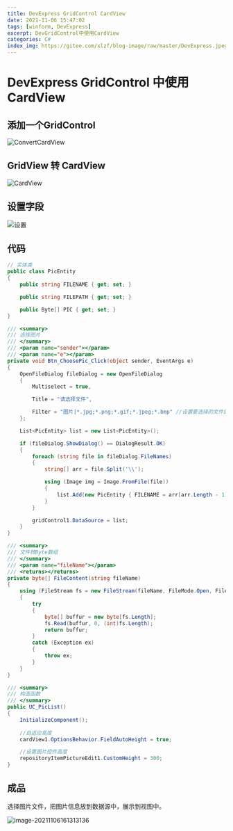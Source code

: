 ```yaml
---
title: DevExpress GridControl CardView
date: 2021-11-06 15:47:02
tags: [winform, DevExpress]
excerpt: DevGridControl中使用CardView 
categories: C#
index_img: https://gitee.com/xlzf/blog-image/raw/master/DevExpress.jpeg
---
```


# DevExpress GridControl 中使用 CardView

## 添加一个GridControl

![ConvertCardView](https://gitee.com/xlzf/blog-image/raw/master/image-20211106155039479.png)

## GridView 转 CardView

![CardView](https://gitee.com/xlzf/blog-image/raw/master/image-20211106155147102.png)

## 设置字段

![设置](https://gitee.com/xlzf/blog-image/raw/master/image-20211106155745779.png)

## 代码

``` csharp
// 实体类
public class PicEntity
{
    public string FILENAME { get; set; }

    public string FILEPATH { get; set; }

    public Byte[] PIC { get; set; }
}
```

``` csharp
/// <summary>
/// 选择图片
/// </summary>
/// <param name="sender"></param>
/// <param name="e"></param>
private void Btn_ChoosePic_Click(object sender, EventArgs e)
{
    OpenFileDialog fileDialog = new OpenFileDialog
    {
        Multiselect = true,

        Title = "请选择文件",

        Filter = "图片|*.jpg;*.png;*.gif;*.jpeg;*.bmp" //设置要选择的文件的类型
    };

    List<PicEntity> list = new List<PicEntity>();

    if (fileDialog.ShowDialog() == DialogResult.OK)
    {
        foreach (string file in fileDialog.FileNames)
        {
            string[] arr = file.Split('\\');

            using (Image img = Image.FromFile(file))
            {
                list.Add(new PicEntity { FILENAME = arr[arr.Length - 1], FILEPATH = file, PIC = FileContent(file) });//arr[arr.Length - 1]
            }
        }

        gridControl1.DataSource = list;
    }
}
```

``` Cs
/// <summary>
/// 文件转Byte数组
/// </summary>
/// <param name="fileName"></param>
/// <returns></returns>
private byte[] FileContent(string fileName)
{
    using (FileStream fs = new FileStream(fileName, FileMode.Open, FileAccess.Read))
    {
        try
        {
            byte[] buffur = new byte[fs.Length];
            fs.Read(buffur, 0, (int)fs.Length);
            return buffur;
        }
        catch (Exception ex)
        {
            throw ex;
        }
    }
}
```

``` csharp
/// <summary>
/// 构造函数
/// </summary>
public UC_PicList()
{
    InitializeComponent();
	
    //自适应高度
    cardView1.OptionsBehavior.FieldAutoHeight = true;

    //设置图片控件高度
    repositoryItemPictureEdit1.CustomHeight = 300;
}
```

## 成品

选择图片文件，把图片信息放到数据源中，展示到视图中。

![image-20211106161313136](https://gitee.com/xlzf/blog-image/raw/master/image-20211106161313136.png)

